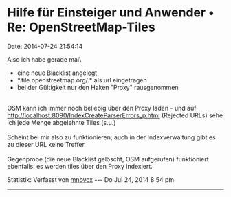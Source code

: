 Hilfe für Einsteiger und Anwender • Re: OpenStreetMap-Tiles
===========================================================

Date: 2014-07-24 21:54:14

Also ich habe gerade mal\

-   eine neue Blacklist angelegt
-   \*.tile.openstreetmap.org/.\* als url eingetragen
-   bei der Gültigkeit nur den Haken \"Proxy\" rausgenommen

\
OSM kann ich immer noch beliebig über den Proxy laden - und auf
<http://localhost:8090/IndexCreateParserErrors_p.html> (Rejected URLs)
sehe ich jede Menge abgelehnte Tiles (s.u.)\
\
Scheint bei mir also zu funktionieren; auch in der Indexverwaltung gibt
es zu dieser URL keine Treffer.\
\
Gegenprobe (die neue Blacklist gelöscht, OSM aufgerufen) funktioniert
ebenfalls: es werden tiles über den Proxy indexiert.

Statistik: Verfasst von
[mnbvcx](http://forum.yacy-websuche.de/memberlist.php?mode=viewprofile&u=9457)
--- Do Jul 24, 2014 8:54 pm

------------------------------------------------------------------------
